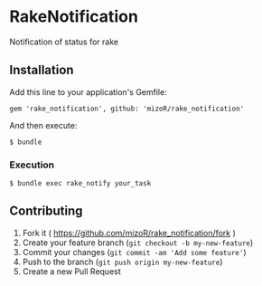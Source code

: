 # RakeNotification

Notification of status for rake

## Installation

Add this line to your application's Gemfile:

    gem 'rake_notification', github: 'mizoR/rake_notification'

And then execute:

    $ bundle

### Execution

    $ bundle exec rake_notify your_task

## Contributing

1. Fork it ( https://github.com/mizoR/rake_notification/fork )
2. Create your feature branch (`git checkout -b my-new-feature`)
3. Commit your changes (`git commit -am 'Add some feature'`)
4. Push to the branch (`git push origin my-new-feature`)
5. Create a new Pull Request
